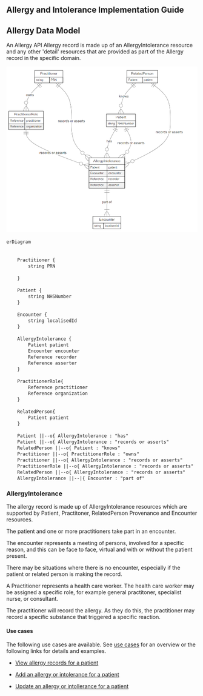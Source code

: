 ## Allergy and Intolerance Implementation Guide

## Allergy Data Model

An Allergy API Allergy record is made up of an AllergyIntolerance resource and any other 'detail' resources that are provided as part of the Allergy record in the specific domain.

![](assets\images\data-model.png)

```mermaid
erDiagram


    Practitioner {
        string PRN

    }

    Patient {
        string NHSNumber
    }

    Encounter {
        string localisedId
    }

    AllergyIntolerance {
        Patient patient
        Encounter encounter
        Reference recorder
        Reference asserter           
    }

    PractitionerRole{
        Reference practitioner
        Reference organization
    }

    RelatedPerson{
        Patient patient
    }

    Patient ||--o{ AllergyIntolerance : "has"
    Patient ||--o{ AllergyIntolerance : "records or asserts"
    RelatedPerson ||--o{ Patient : "knows"
    Practitioner ||--o{ PractitionerRole : "owns" 
    Practitioner ||--o{ AllergyIntolerance : "records or asserts" 
    PractitionerRole ||--o{ AllergyIntolerance : "records or asserts" 
    RelatedPerson ||--o{ AllergyIntolerance : "records or asserts" 
    AllergyIntolerance ||--|{ Encounter : "part of"

```

### AllergyIntolerance 

The allergy record is made up of AllergyIntolerance resources which are supported by Patient, Practitoner, RelatedPerson Provenance and Encounter resources.

The patient and one or more practitioners take part in an encounter.  

The encounter represents a meeting of persons, involved for a specific reason, and this can be face to face, virtual and with or without the patient present. 

There may be situations where there is no encounter, especially if the patient or related person is making the record.

A Practitioner represents a health care worker. The health care worker may be assigned a specific role, for example general practitoner, specialist nurse, or consultant.

The practitioner will record the allergy. As they do this, the practitioner may record a specific substance that triggered a specific reaction.

#### Use cases

The following use cases are available. See [use cases](usecase/index.md) for an overview or the following links for details and examples.

*  [View allergy records for a patient](usecase/view-record/index.md)

* [Add an allergy or intolerance for a patient](usecase/add-allergyIntolerance\index.md)

* [Update an allergy or intollerance for a patient](usecase/update-allergyIntolerance\index.md)



